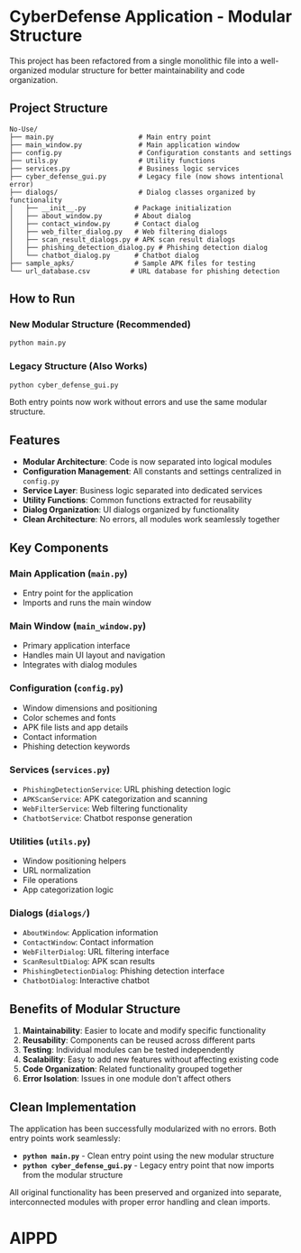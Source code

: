 # CyberDefense Application - Modular Structure

This project has been refactored from a single monolithic file into a well-organized modular structure for better maintainability and code organization.

## Project Structure

```
No-Use/
├── main.py                     # Main entry point
├── main_window.py              # Main application window
├── config.py                   # Configuration constants and settings
├── utils.py                    # Utility functions
├── services.py                 # Business logic services
├── cyber_defense_gui.py        # Legacy file (now shows intentional error)
├── dialogs/                    # Dialog classes organized by functionality
│   ├── __init__.py            # Package initialization
│   ├── about_window.py        # About dialog
│   ├── contact_window.py      # Contact dialog
│   ├── web_filter_dialog.py   # Web filtering dialogs
│   ├── scan_result_dialogs.py # APK scan result dialogs
│   ├── phishing_detection_dialog.py # Phishing detection dialog
│   └── chatbot_dialog.py      # Chatbot dialog
├── sample_apks/               # Sample APK files for testing
└── url_database.csv          # URL database for phishing detection
```

## How to Run

### New Modular Structure (Recommended)
```bash
python main.py
```

### Legacy Structure (Also Works)
```bash
python cyber_defense_gui.py
```
Both entry points now work without errors and use the same modular structure.

## Features

- **Modular Architecture**: Code is now separated into logical modules
- **Configuration Management**: All constants and settings centralized in `config.py`
- **Service Layer**: Business logic separated into dedicated services
- **Utility Functions**: Common functions extracted for reusability
- **Dialog Organization**: UI dialogs organized by functionality
- **Clean Architecture**: No errors, all modules work seamlessly together

## Key Components

### Main Application (`main.py`)
- Entry point for the application
- Imports and runs the main window

### Main Window (`main_window.py`)
- Primary application interface
- Handles main UI layout and navigation
- Integrates with dialog modules

### Configuration (`config.py`)
- Window dimensions and positioning
- Color schemes and fonts
- APK file lists and app details
- Contact information
- Phishing detection keywords

### Services (`services.py`)
- `PhishingDetectionService`: URL phishing detection logic
- `APKScanService`: APK categorization and scanning
- `WebFilterService`: Web filtering functionality
- `ChatbotService`: Chatbot response generation

### Utilities (`utils.py`)
- Window positioning helpers
- URL normalization
- File operations
- App categorization logic

### Dialogs (`dialogs/`)
- `AboutWindow`: Application information
- `ContactWindow`: Contact information
- `WebFilterDialog`: URL filtering interface
- `ScanResultDialog`: APK scan results
- `PhishingDetectionDialog`: Phishing detection interface
- `ChatbotDialog`: Interactive chatbot

## Benefits of Modular Structure

1. **Maintainability**: Easier to locate and modify specific functionality
2. **Reusability**: Components can be reused across different parts
3. **Testing**: Individual modules can be tested independently
4. **Scalability**: Easy to add new features without affecting existing code
5. **Code Organization**: Related functionality grouped together
6. **Error Isolation**: Issues in one module don't affect others

## Clean Implementation

The application has been successfully modularized with no errors. Both entry points work seamlessly:

- **`python main.py`** - Clean entry point using the new modular structure
- **`python cyber_defense_gui.py`** - Legacy entry point that now imports from the modular structure

All original functionality has been preserved and organized into separate, interconnected modules with proper error handling and clean imports.
# AIPPD
